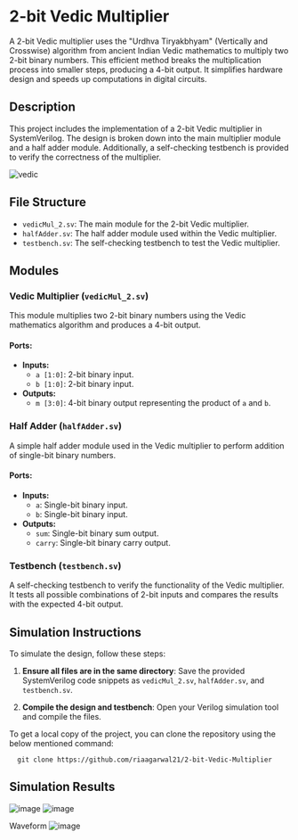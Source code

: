 # 2-bit Vedic Multiplier

A 2-bit Vedic multiplier uses the "Urdhva Tiryakbhyam" (Vertically and Crosswise) algorithm from ancient Indian Vedic mathematics to multiply two 2-bit binary numbers. This efficient method breaks the multiplication process into smaller steps, producing a 4-bit output. It simplifies hardware design and speeds up computations in digital circuits.

## Description

This project includes the implementation of a 2-bit Vedic multiplier in SystemVerilog. The design is broken down into the main multiplier module and a half adder module. Additionally, a self-checking testbench is provided to verify the correctness of the multiplier.

![vedic](https://github.com/user-attachments/assets/87709412-4440-404e-ad87-427866cba92c)

## File Structure

- `vedicMul_2.sv`: The main module for the 2-bit Vedic multiplier.
- `halfAdder.sv`: The half adder module used within the Vedic multiplier.
- `testbench.sv`: The self-checking testbench to test the Vedic multiplier.

## Modules

### Vedic Multiplier (`vedicMul_2.sv`)

This module multiplies two 2-bit binary numbers using the Vedic mathematics algorithm and produces a 4-bit output.

#### Ports:
- **Inputs:**
  - `a [1:0]`: 2-bit binary input.
  - `b [1:0]`: 2-bit binary input.
- **Outputs:**
  - `m [3:0]`: 4-bit binary output representing the product of `a` and `b`.

### Half Adder (`halfAdder.sv`)

A simple half adder module used in the Vedic multiplier to perform addition of single-bit binary numbers.

#### Ports:
- **Inputs:**
  - `a`: Single-bit binary input.
  - `b`: Single-bit binary input.
- **Outputs:**
  - `sum`: Single-bit binary sum output.
  - `carry`: Single-bit binary carry output.

### Testbench (`testbench.sv`)

A self-checking testbench to verify the functionality of the Vedic multiplier. It tests all possible combinations of 2-bit inputs and compares the results with the expected 4-bit output.

## Simulation Instructions

To simulate the design, follow these steps:

1. **Ensure all files are in the same directory**: Save the provided SystemVerilog code snippets as `vedicMul_2.sv`, `halfAdder.sv`, and `testbench.sv`.

2. **Compile the design and testbench**: Open your Verilog simulation tool and compile the files.

To get a local copy of the project, you can clone the repository using the below mentioned command:

      git clone https://github.com/riaagarwal21/2-bit-Vedic-Multiplier

## Simulation Results

![image](https://github.com/user-attachments/assets/1548101f-9a3f-405e-baa7-d9d48574af1d)
![image](https://github.com/user-attachments/assets/06bd7187-bc2f-48ec-b2d9-8e8af18a03a0)

Waveform
![image](https://github.com/user-attachments/assets/3605ccff-9e55-462f-853a-2d65e1869b28)



